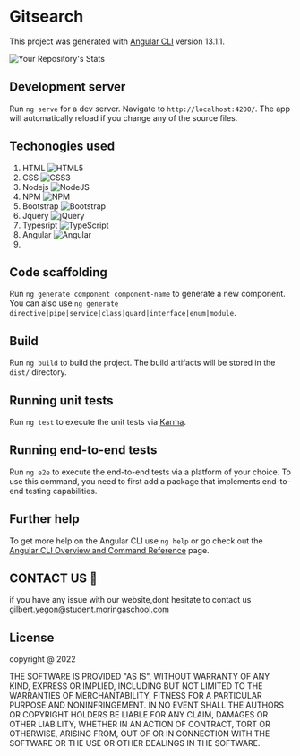 # Gitsearch

This project was generated with [Angular CLI](https://github.com/angular/angular-cli) version 13.1.1.


![Your Repository's Stats](https://github-readme-stats.vercel.app/api/top-langs/?username=Gilbertyegon&theme=blue-green)

## Development server

Run `ng serve` for a dev server. Navigate to `http://localhost:4200/`. The app will automatically reload if you change any of the source files.


## Techonogies used
1. HTML ![HTML5](https://img.shields.io/badge/html5-%23E34F26.svg?style=for-the-badge&logo=html5&logoColor=white)
2. CSS ![CSS3](https://img.shields.io/badge/css3-%231572B6.svg?style=for-the-badge&logo=css3&logoColor=white)
4. Nodejs ![NodeJS](https://img.shields.io/badge/node.js-6DA55F?style=for-the-badge&logo=node.js&logoColor=white)
5. NPM ![NPM](https://img.shields.io/badge/NPM-%23000000.svg?style=for-the-badge&logo=npm&logoColor=white)
6. Bootstrap ![Bootstrap](https://img.shields.io/badge/bootstrap-%23563D7C.svg?style=for-the-badge&logo=bootstrap&logoColor=white)
7. Jquery ![jQuery](https://img.shields.io/badge/jquery-%230769AD.svg?style=for-the-badge&logo=jquery&logoColor=white)
8. Typesript ![TypeScript](https://img.shields.io/badge/typescript-%23007ACC.svg?style=for-the-badge&logo=typescript&logoColor=white)
9. Angular ![Angular](https://img.shields.io/badge/angular-%23DD0031.svg?style=for-the-badge&logo=angular&logoColor=white)
10. 

## Code scaffolding

Run `ng generate component component-name` to generate a new component. You can also use `ng generate directive|pipe|service|class|guard|interface|enum|module`.

## Build

Run `ng build` to build the project. The build artifacts will be stored in the `dist/` directory.

## Running unit tests

Run `ng test` to execute the unit tests via [Karma](https://karma-runner.github.io).

## Running end-to-end tests

Run `ng e2e` to execute the end-to-end tests via a platform of your choice. To use this command, you need to first add a package that implements end-to-end testing capabilities.

## Further help

To get more help on the Angular CLI use `ng help` or go check out the [Angular CLI Overview and Command Reference](https://angular.io/cli) page.


## CONTACT US :ticket:
if you have any issue with our website,dont hesitate to contact us gilbert.yegon@student.moringaschool.com

## License
copyright @ 2022

THE SOFTWARE IS PROVIDED "AS IS", WITHOUT WARRANTY OF ANY KIND, EXPRESS OR IMPLIED, INCLUDING BUT NOT LIMITED TO THE WARRANTIES OF MERCHANTABILITY, FITNESS FOR A PARTICULAR PURPOSE AND NONINFRINGEMENT. IN NO EVENT SHALL THE AUTHORS OR COPYRIGHT HOLDERS BE LIABLE FOR ANY CLAIM, DAMAGES OR OTHER LIABILITY, WHETHER IN AN ACTION OF CONTRACT, TORT OR OTHERWISE, ARISING FROM, OUT OF OR IN CONNECTION WITH THE SOFTWARE OR THE USE OR OTHER DEALINGS IN THE SOFTWARE.


